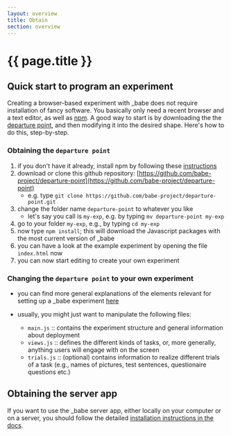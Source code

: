 ```yaml
---
layout: overview
title: Obtain
section: overview
---
```


# {{ page.title }}

## Quick start to program an experiment

Creating a browser-based experiment with _babe does not require installation of fancy software. You basically only need a recent browser and a text editor, as well as [npm](https://www.npmjs.com/get-npm). A good way to start is by downloading the the [departure point](https://github.com/babe-project/departure-point), and then modifying it into the desired shape. Here's how to do this, step-by-step.

### Obtaining the `departure point`

1. if you don't have it already, install npm by following these [instructions](https://www.npmjs.com/get-npm)
2. download or clone this github repository: [https://github.com/babe-project/departure-point](https://github.com/babe-project/departure-point)
   - e.g. type `git clone https://github.com/babe-project/departure-point.git`
3. change the folder name `departure-point` to whatever you like
   - let's say you call is `my-exp`, e.g. by typing `mv departure-point my-exp`
4. go to your folder `my-exp`, e.g., by typing `cd my-exp`
5. now type `npm install`; this will download the Javascript packages with the most current version of _babe
6. you can have a look at the example experiment by opening the file `index.html` now
7. you can now start editing to create your own experiment

### Changing the `departure point` to your own experiment

- you can find more general explanations of the elements relevant for setting up a _babe experiment [here](https://github.com/babe-project/babe-project#Usage)

- usually, you might just want to manipulate the following files:
	- `main.js` :: contains the experiment structure and general information about deployment
	- `views.js` :: defines the different kinds of tasks, or, more generally, anything users will engage with on the screen
	- `trials.js` :: (optional) contains information to realize different trials of a task (e.g., names of pictures, test sentences, questionaire questions etc.)

## Obtaining the server app

If you want to use the _babe server app, either locally on your computer or on a server, you should follow the detailed [installation instructions in the docs](../serverapp/overview.html).
